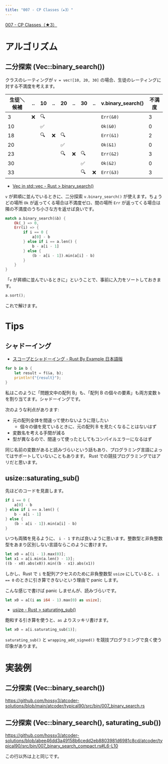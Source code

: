 ```yaml
---
title: "007 - CP Classes（★3）"
---
```


[007 \- CP Classes（★3）](https://atcoder.jp/contests/typical90/tasks/typical90_g)

# アルゴリズム
## 二分探索 (Vec::binary_search())

クラスのレーティングが `v = vec![10, 20, 30]` の場合、生徒のレーティングに対する不満度を考えます。

|生徒＼候補|..|10|..|20|..|30|..|v.binary_search()|不満度|
|---|---|---|---|---|---|---|---|---|---|
|3|❌|🔍||||||`Err(&0)`|3|
|10||✅||||||`Ok(&0)`|0|
|18||🔍|❌|🔍||||`Err(&1)`|2|
|20||||✅||||`Ok(&1)`|0|
|23||||🔍|❌|🔍||`Err(&2)`|3|
|30||||||✅||`Ok(&2)`|0|
|33||||||🔍|❌|`Err(&3)`|3|

* [Vec in std::vec \- Rust > binary_search()](https://doc.rust-lang.org/std/vec/struct.Vec.html#method.binary_search)

`v` が昇順に並んでいるときに、二分探索 `v.binary_search()` が使えます。ちょうどの場所 `Ok` が返ってくる場合は不満度ゼロ、間の場所 `Err` が返ってくる場合は隣の不満度のうち小さな方を返せば良いです。

```rust
match a.binary_search(&b) {
    Ok(_) => 0,
    Err(i) => {
        if i == 0 {
            a[0] - b
        } else if i == a.len() {
            b - a[i - 1]
        } else {
            (b - a[i - 1]).min(a[i] - b)
        }
    }
}
```

「`v` が昇順に並んでいるときに」ということで、事前に入力をソートしておきます。

```rust
a.sort();
```

これで解けます。


# Tips

## シャドーイング

* [スコープとシャドーイング \- Rust By Example 日本語版](https://doc.rust-jp.rs/rust-by-example-ja/variable_bindings/scope.html)

```rust
for b in b {
    let result = f(&a, b);
    println!("{result}");
}
```

私はこのように「問題文中の配列 B」も、「配列 B の個々の要素」も両方変数 `b` を割り当てます。シャドーイングです。

次のような利点があります:

* 元の配列全体を間違って使わないように隠したい
  * 個々の値を見ているときに、元の配列 B を見たくなることはないはず
* 変数名を考える手間が減る
* 型が異なるので、間違って使ったとしてもコンパイルエラーになるはず

同じ名前の変数があると読みづらいという話もあり、プログラミング言語によってはサポートしていないこともあります。 Rust での競技プログラミングではアリだと思います。

## usize::saturating_sub()

先ほどのコードを見直します。

```rust
if i == 0 {
    a[0] - b
} else if i == a.len() {
    b - a[i - 1]
} else {
    (b - a[i - 1]).min(a[i] - b)
}
```

いつも両隣を見るように、 `i - 1` すれば良いように思います。整数型と非負整数型をあまり区別しない言語ならこのように書けます。

```rust
let x0 = a[(i - 1).max(0)];
let x1 = a[i.min(a.len() - 1)];
((b - x0).abs(x0)).min((b - x1).abs(x1))
```

しかし、Rust で `i` を配列アクセスのために非負整数型 `usize` にしていると、 `i == 0` のときに引き算できないという理由で panic します。

こんな感じで書けば panic しませんが、読みづらいです。

```rust
let x0 = a[(i as i64 - 1).max(0) as usize];
```

* [usize \- Rust > saturating_sub()](https://doc.rust-lang.org/std/primitive.usize.html#method.saturating_sub)

飽和する引き算を使うと、`as` よりスッキリ書けます。

```rust
let x0 = a[i.saturating_sub(1)];
```

`saturating_sub()` と `wrapping_add_signed()` を競技プログラミングで良く使う印象があります。


# 実装例

## 二分探索 (Vec::binary_search())
https://github.com/hossy3/atcoder-solutions/blob/main/atcoder/typical90/src/bin/007_binary_search.rs

## 二分探索 (Vec::binary_search(), saturating_sub())
https://github.com/hossy3/atcoder-solutions/blob/abee46dd3a49158b6cedd2eb8803981d6981c8cd/atcoder/typical90/src/bin/007_binary_search_compact.rs#L6-L10

この行以外は上と同じです。
